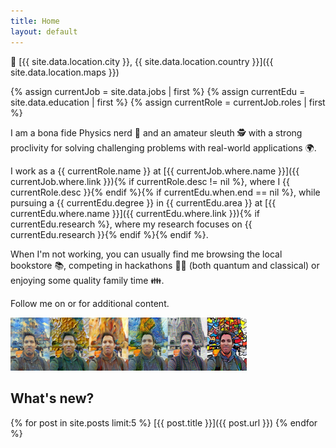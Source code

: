```yaml
---
title: Home
layout: default
---
```


📍 [{{ site.data.location.city }}, {{ site.data.location.country }}]({{ site.data.location.maps }})

{% assign currentJob = site.data.jobs | first %}
{% assign currentEdu = site.data.education | first %}
{% assign currentRole = currentJob.roles | first %}

I am a bona fide Physics nerd 🌌 and an amateur sleuth 🕵️ with a strong proclivity for solving challenging problems with real-world applications 🌍.

I work as a {{ currentRole.name }} at [{{ currentJob.where.name }}]({{ currentJob.where.link }}){% if currentRole.desc != nil %}, where I {{ currentRole.desc }}{% endif %}{% if currentEdu.when.end == nil %}, while pursuing a {{ currentEdu.degree }} in {{ currentEdu.area }} at [{{ currentEdu.where.name }}]({{ currentEdu.where.link }}){% if currentEdu.research %}, where my research focuses on {{ currentEdu.research }}{% endif %}{% endif %}.

When I'm not working, you can usually find me browsing the local bookstore 📚, competing in hackathons 🐱‍💻 (both quantum and classical) or enjoying some quality family time 👪.

Follow me on <a href="{{ site.data.contact.linkedin }}" class="fa fa-linkedin"></a> or <a href="{{ site.data.contact.github }}" class="fa fa-github"></a> for additional content.

<img src="assets/images/profile_pastiche.png" width="75%"/>

## What's new?

{% for post in site.posts limit:5 %}
[{{ post.title }}]({{ post.url }})
{% endfor %}
